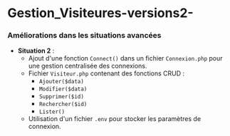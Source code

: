 # Gestion_Visiteures-versions2-

### Améliorations dans les situations avancées
- **Situation 2** : 
  - Ajout d'une fonction `Connect()` dans un fichier `Connexion.php` pour une gestion centralisée des connexions.
  - Fichier `Visiteur.php` contenant des fonctions CRUD :
    - `Ajouter($data)`
    - `Modifier($data)`
    - `Supprimer($id)`
    - `Rechercher($id)`
    - `Lister()`
  - Utilisation d'un fichier `.env` pour stocker les paramètres de connexion.


